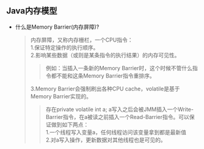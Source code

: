 ## Java内存模型

+ 什么是Memory Barrier(内存屏障)?

    >内存屏障，又称内存栅栏，一个CPU指令：<br/>
    1.保证特定操作的执行顺序。<br/> 
    2.影响某些数据（或则是某条指令的执行结果）的内存可见性。
    >>例如：当插入一条新的Memory Barrier时，这个时候不管什么指令都不能和这条Memory Barrier指令重排序。<br/>
    >
    >3.Memory Barrier会强制刷出各种CPU cache，volatile是基于Memory Barrier实现的。
    >>存在private volatile int a; a写入之后会被JMM插入一个Write-Barrier指令，在a被读之前插入一个Read-Barrier指令。可以保证做到如下两点：</br>
    1.一个线程写入变量a，任何线程访问该变量拿到都是最新值<br/>
    2.对a写入操作，更新数据对其他线程也是可见的。


